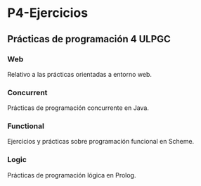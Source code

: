 # P4-Ejercicios

## Prácticas de programación 4 ULPGC

### Web

Relativo a las prácticas orientadas a entorno web.

### Concurrent

Prácticas de programación concurrente en Java.

### Functional

Ejercicios y prácticas sobre programación funcional en Scheme.

### Logic

Prácticas de programación lógica en Prolog.
